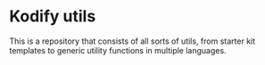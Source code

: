 # Kodify utils
This is a repository that consists of all sorts of utils, from starter kit templates to generic utility functions in multiple languages.
